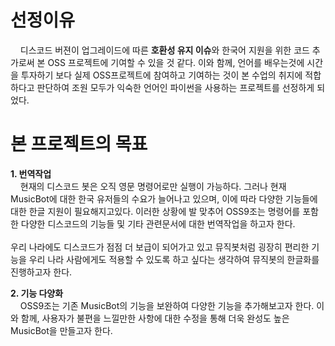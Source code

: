 <h1>선정이유</h1>
<p>
&nbsp;&nbsp;&nbsp;&nbsp;디스코드 버젼이 업그레이드에 따른 <strong>호환성 유지 이슈</strong>와 한국어 지원을 위한 코드 추가로써 본 OSS 프로젝트에 기여할 수 있을 것 같다.
이와 함께, 언어를 배우는것에 시간을 투자하기 보다 실제 OSS프로젝트에 참여하고 기여하는 것이 본 수업의 취지에 적합하다고 판단하여 조원 모두가 익숙한 언어인 파이썬을 사용하는 프로젝트를 선정하게 되었다.
</p>

<h1>본 프로젝트의 목표</h1>
<p>
<strong> 1. 번역작업 </strong> <br>
&nbsp;&nbsp;&nbsp;&nbsp;현재의 디스코드 봇은 오직 영문 명령어로만 실행이 가능하다.
그러나 현재 MusicBot에 대한 한국 유저들의 수요가 늘어나고 있으며, 이에 따라 다양한 기능들에 대한 한글 지원이 필요해지고있다.
이러한 상황에 발 맞추어 OSS9조는 명령어를 포함한 다양한 디스코드의 기능들 및 기타 관련문서에 대한 번역작업을 하고자 한다.
<br></br>
우리 나라에도 디스코드가 점점 더 보급이 되어가고 있고 뮤직봇처럼 굉장히 편리한 기능을 우리 나라 사람에게도 적용할 수 있도록 하고 싶다는 생각하여 뮤직봇의 한글화를 진행하고자 한다.


</p>
</p>
<strong> 2. 기능 다양화 </strong> <br>
&nbsp;&nbsp;&nbsp;&nbsp;OSS9조는 기존 MusicBot의 기능을 보완하여 다양한 기능을 추가해보고자 한다. 이와 함께, 사용자가 불편을 느낄만한 사항에 대한 수정을 통해 더욱 완성도 높은 MusicBot을 만들고자 한다.
</p>

